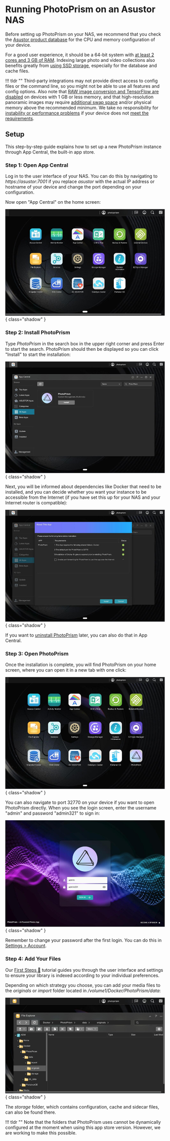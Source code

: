 # Running PhotoPrism on an Asustor NAS

Before setting up PhotoPrism on your NAS, we recommend that you check the [Asustor product database](https://www.asustor.com/en/product/product_list) for the CPU and memory configuration of your device.

For a good user experience, it should be a 64-bit system with [at least 2 cores and 3 GB of RAM](../index.md#system-requirements). Indexing large photo and video collections also benefits greatly from [using SSD storage](../troubleshooting/performance.md#storage), especially for the database and cache files.

!!! tldr ""
    Third-party integrations may not provide direct access to config files or the command line, so you might not be able to use all features and config options.
    Also note that [RAW image conversion and TensorFlow are disabled](../../user-guide/settings/advanced.md) on devices with 1 GB or less memory, and that high-resolution panoramic images may require [additional swap space](../troubleshooting/docker.md#adding-swap) and/or physical memory above the recommended minimum. We take no responsibility for [instability or performance problems](../troubleshooting/performance.md) if your device does not [meet the requirements](../index.md#system-requirements).

## Setup

This step-by-step guide explains how to set up a new PhotoPrism instance through App Central, the built-in app store.

### Step 1: Open App Central

Log in to the user interface of your NAS. You can do this by navigating to *https://asustor:7001* if you replace *asustor* with the actual IP address or hostname of your device and change the port depending on your configuration.

Now open "App Central" on the home screen:

![Screenshot](img/asustor/asustor-home.jpg){ class="shadow" }

### Step 2: Install PhotoPrism

Type *PhotoPrism* in the search box in the upper right corner and press Enter to start the search. PhotoPrism should then be displayed so you can click "Install" to start the installation:

![Screenshot](img/asustor/asustor-step-1.jpg){ class="shadow" }

Next, you will be informed about dependencies like Docker that need to be installed, and you can decide whether you want your instance to be accessible from the Internet (if you have set this up for your NAS and your Internet router is compatible):

![Screenshot](img/asustor/asustor-step-2.jpg){ class="shadow" }

If you want to [uninstall PhotoPrism](img/asustor/asustor-step-3.jpg) later, you can also do that in App Central.

### Step 3: Open PhotoPrism

Once the installation is complete, you will find PhotoPrism on your home screen, where you can open it in a new tab with one click:

![Screenshot](img/asustor/asustor-step-4.jpg){ class="shadow" }

You can also navigate to port 32770 on your device if you want to open PhotoPrism directly.
When you see the login screen, enter the username "admin" and password "admin321" to sign in:

![Screenshot](img/asustor/asustor-login.jpg){ class="shadow" }

Remember to change your password after the first login. You can do this in [Settings > Account](../../user-guide/settings/account.md#change-password).

### Step 4: Add Your Files

Our [First Steps 👣](../../user-guide/first-steps.md) tutorial guides you through the user interface and settings to ensure your library is indexed according to your individual preferences.

Depending on which strategy you choose, you can add your media files to the *originals* or *import* folder located in */volume1/Docker/PhotoPrism/data*:

![Screenshot](img/asustor/asustor-folder.jpg){ class="shadow" }

The *storage* folder, which contains configuration, cache and sidecar files, can also be found there.

!!! tldr ""
    Note that the folders that PhotoPrism uses cannot be dynamically configured at the moment when using this app store version. However, we are working to make this possible.
